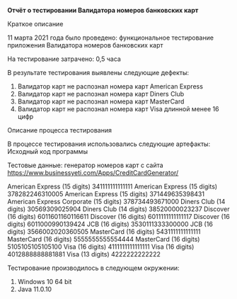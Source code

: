**Отчёт о тестировании Валидатора номеров банковских карт**

Краткое описание

11 марта 2021 года было проведено: функциональное тестирование приложения Валидатора номеров банковских карт

На тестирование затрачено: 0,5 часа

В результате тестирования выявлены следующие дефекты:

1. Валидатор карт не распознал номера карт American Express 
2. Валидатор карт не распознал номера карт Diners Club
3. Валидатор карт не распознал номера карт MasterCard
4. Валидатор карт не распознал номера карт Visa длинной менее 16 цифр

Описание процесса тестирования

В процессе тестирования использовались следующие артефакты:  Исходный код программы

Тестовые данные: генератор номеров карт с сайта https://www.businessyeti.com/Apps/CreditCardGenerator/

American Express (15 digits)
341111111111111
American Express (15 digits)
378282246310005
American Express (15 digits)
371449635398431
American Express Corporate (15 digits)
378734493671000
Diners Club (14 digits)
30569309025904
Diners Club (14 digits)
38520000023237
Discover (16 digits)
6011601160116611
Discover (16 digits)
6011111111111117
Discover (16 digits)
6011000990139424
JCB (16 digits)
3530111333300000
JCB (16 digits)
3566002020360505
MasterCard (16 digits)
5431111111111111
MasterCard (16 digits)
5555555555554444
MasterCard (16 digits)
5105105105105100
Visa (16 digits)
4111111111111111
Visa (16 digits)
4012888888881881
Visa (13 digits)
4222222222222

Тестирование производилось в следующем окружении:
1. Windows 10 64 bit
2. Java 11.0.10

